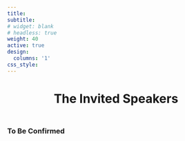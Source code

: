 ```yaml
---
title:
subtitle:
# widget: blank
# headless: true
weight: 40
active: true
design:
  columns: '1'
css_style: 
---
```

<style>
    <link href="https://cdnjs.cloudflare.com/ajax/libs/mdb-ui-kit/6.2.0/mdb.min.css" rel="stylesheet"/>
</style>

<h1 style="text-align: center; margin-bottom: 3rem;">The Invited Speakers</h1>

<h3 class="text-muted text-center">To Be Confirmed</h3>

<!-- <div class="row row-cols-1 row-cols-md-4">
        <div class="col-sm mt-4">
                <div class="card text-center" style="border:none;box-shadow:none;">
                <img src="media/speakers/avatar.svg" class="card-img-top rounded-circle" alt="..." style="padding:1rem; margin-top:1rem; margin-bottom:0;">
                        <div class="card-body pb-0">
                                <h4 class="card-title" style="color:#4E4899;">Abdul</h4>
                                <div class="card-footer bg-white">
                                        <p>Institut Teknologi Bandung</p>
                                </div>
                        </div>
                </div>
        </div>
        <div class="col-sm mt-4">
                <div class="card text-center" style="border:none;box-shadow:none;">
                <img src="media/speakers/phalazera.jpg" class="card-img-top rounded-circle" alt="..." style="padding:1rem; margin-top:1rem; margin-bottom:0;">
                        <div class="card-body pb-0">
                                <h4 class="card-title" style="color:#4E4899;">Zera</h4>
                                <div class="card-footer bg-white">
                                        <p>Institut Teknologi Bandung</p>
                                </div>
                        </div>
                </div>
        </div>
        <div class="col-sm mt-4">
                <div class="card text-center h-100" style="border:none; box-shadow:none;">
                <img src="media/speakers/avatar.svg" class="card-img-top rounded-circle" alt="..." style="padding:1rem; margin-top:1rem; margin-bottom:0;">
                        <div class="card-body pb-0">
                                <h4 class="card-title" style="color:#4E4899;">Iwan</h4>
                                <div class="card-footer bg-white">
                                        <p>Sekolah Ilmu Manajemen Tinggi Bandung</p>
                                </div>
                        </div>
                </div>
        </div>
        <div class="col-sm mt-4">
                <div class="card text-center h-100" style="border:none; box-shadow:none;">
                <img src="media/speakers/avatar.svg" class="card-img-top rounded-circle" alt="..." style="padding:1rem; margin-top:1rem; margin-bottom:0;">
                        <div class="card-body pb-0">
                                <h4 class="card-title" style="color:#4E4899;">Khoirul</h4>
                                <div class="card-footer bg-white">
                                        <p>Institut Teknologi Bandung</p>
                                </div>
                        </div>
                </div>
        </div>
</div> -->